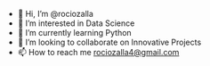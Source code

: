 - 👋 Hi, I’m @rociozalla
- 👀 I’m interested in Data Science
- 🌱 I’m currently learning Python
- 💞️ I’m looking to collaborate on Innovative Projects
- 📫 How to reach me rociozalla4@gmail.com

<!---
rociozalla/rociozalla is a ✨ special ✨ repository because its `README.md` (this file) appears on your GitHub profile.
You can click the Preview link to take a look at your changes.
--->
